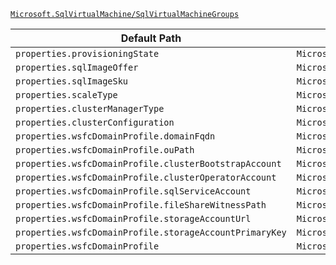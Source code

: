 [`Microsoft.SqlVirtualMachine/SqlVirtualMachineGroups`](https://docs.microsoft.com/en-us/azure/templates/microsoft.sqlvirtualmachine/sqlvirtualmachinegroups)

| Default Path | Alias |
|---|---|
| `properties.provisioningState` | `Microsoft.SqlVirtualMachine/SqlVirtualMachineGroups/provisioningState` |
| `properties.sqlImageOffer` | `Microsoft.SqlVirtualMachine/SqlVirtualMachineGroups/sqlImageOffer` |
| `properties.sqlImageSku` | `Microsoft.SqlVirtualMachine/SqlVirtualMachineGroups/sqlImageSku` |
| `properties.scaleType` | `Microsoft.SqlVirtualMachine/SqlVirtualMachineGroups/scaleType` |
| `properties.clusterManagerType` | `Microsoft.SqlVirtualMachine/SqlVirtualMachineGroups/clusterManagerType` |
| `properties.clusterConfiguration` | `Microsoft.SqlVirtualMachine/SqlVirtualMachineGroups/clusterConfiguration` |
| `properties.wsfcDomainProfile.domainFqdn` | `Microsoft.SqlVirtualMachine/SqlVirtualMachineGroups/wsfcDomainProfile.domainFqdn` |
| `properties.wsfcDomainProfile.ouPath` | `Microsoft.SqlVirtualMachine/SqlVirtualMachineGroups/wsfcDomainProfile.ouPath` |
| `properties.wsfcDomainProfile.clusterBootstrapAccount` | `Microsoft.SqlVirtualMachine/SqlVirtualMachineGroups/wsfcDomainProfile.clusterBootstrapAccount` |
| `properties.wsfcDomainProfile.clusterOperatorAccount` | `Microsoft.SqlVirtualMachine/SqlVirtualMachineGroups/wsfcDomainProfile.clusterOperatorAccount` |
| `properties.wsfcDomainProfile.sqlServiceAccount` | `Microsoft.SqlVirtualMachine/SqlVirtualMachineGroups/wsfcDomainProfile.sqlServiceAccount` |
| `properties.wsfcDomainProfile.fileShareWitnessPath` | `Microsoft.SqlVirtualMachine/SqlVirtualMachineGroups/wsfcDomainProfile.fileShareWitnessPath` |
| `properties.wsfcDomainProfile.storageAccountUrl` | `Microsoft.SqlVirtualMachine/SqlVirtualMachineGroups/wsfcDomainProfile.storageAccountUrl` |
| `properties.wsfcDomainProfile.storageAccountPrimaryKey` | `Microsoft.SqlVirtualMachine/SqlVirtualMachineGroups/wsfcDomainProfile.storageAccountPrimaryKey` |
| `properties.wsfcDomainProfile` | `Microsoft.SqlVirtualMachine/SqlVirtualMachineGroups/wsfcDomainProfile` |

